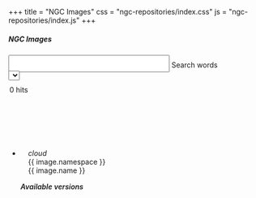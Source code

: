 +++
title = "NGC Images"
css = "ngc-repositories/index.css"
js = "ngc-repositories/index.js"
+++

<main>
  <section class="container content-header">
    <div class="row">
      <div class="col s12" style="min-height: 182px;">
        <h5 class="light grey-text text-darken-2">NGC Images</h5>
        <form>
          <div class="row hide-on-small-only">
            <div class="col m6" style="padding-right: 0;">
              <div class="input-field" style="width: 90%;margin: 13px 0 -13px 0;">
                <input id="query-words" type="text" style="font-size: 1.5rem;">
                <label for="query-words">Search words</label>
              </div>
            </div>
            <div class="col m3" style="margin: 10px 0 -10px 0px;">
              <div id="categories">
                <select></select>
              </div>
            </div>
          </div>
          <div class="clear-both"></div>
          <div class="row">
            <div class="col s3">
              <div style="margin: 5px 0 0 2px;line-height: 3rem;">
                <span id="record-count">0</span>&nbsp;hits
              </div>
            </div>
          </div>
        </form>
      </div>
    </div>
  </section>

  <section class="container wait-icon">
    <div style="margin: 30px auto 0 auto;width: 75px;">
      <div class="preloader-wrapper big active">
        <div class="spinner-layer spinner-green-only">
          <div class="circle-clipper left">
            <div class="circle"></div>
          </div>
          <div class="gap-patch">
            <div class="circle"></div>
          </div>
          <div class="circle-clipper right">
            <div class="circle"></div>
          </div>
        </div>
      </div>
    </div>
  </section>

  <section class="container main">
    <div class="row">
      <div class="col s12" style="margin-bottom: 15px;">
        <div id="data">
          <ul class="collapsible" id="accordion">
            <li v-for="image in images" :key="image.code"
                :data-ns="image.namespace" :data-nm="image.name" >
              <div class="row row-header collapsible-header" style="padding: 13px 30px 10px 15px;"
                   :id="image.name" :data-target="'#body-'+image.name"
                   data-toggle="collapse" aria-expanded="true"
                   :aria-controls="'body-'+image.name">
                <div class="col-3">
                  <i class="material-icons">cloud</i>
                  <div class="cut-text">{{ image.namespace }}</div>
                </div>
                <div class="col-9 cut-text">{{ image.name }}</div>
              </div>
              <div :id="'body-'+image.name" class="row collapse row-body"
                   :aria-labelledby="image.name"
                   data-parent="#accordion">
                <div class="col-12" style="margin-bottom: 0px;">
                  <h6 style="font-weight: 600;margin: 5px 0 10px 0;">Available versions</h6>
                </div>
                <div class="col-12" style="max-height: 195px;overflow-y: scroll;">
                  <div class="progress">
                    <div class="indeterminate"></div>
                  </div>
                  <table class="table highlight">
                    <tbody></tbody>
                  </table>
                </div>
                <div class="col-12" v-html="image.description"></div>
                <div class="clear-both"></div>
              </div>
            </li>
          </ul>
        </div>
      </div>
    </div>
  </section>


</main>
